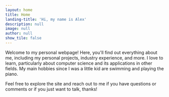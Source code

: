 ```yaml
---
layout: home
title: Home
landing-title: 'Hi, my name is Alex'
description: null
image: null
author: null
show_tile: false
---
```


Welcome to my personal webpage! Here, you'll find out everything about me, including my personal projects, industry experience, and more. I love to learn, particularly about computer science and its applications in other fields. My main hobbies since I was a little kid are swimming and playing the piano.

Feel free to explore the site and reach out to me if you have questions or comments or if you just want to talk, thanks!
